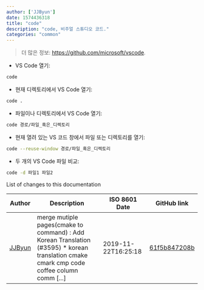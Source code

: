 ```yaml
---
author: ['JJByun']
date: 1574436318
title: "code"
description: "code, 비주얼 스튜디오 코드."
categories: "common"
---
```

> 더 많은 정보: <https://github.com/microsoft/vscode>.

- VS Code 열기:

```bash
code
```

- 현재 디렉토리에서 VS Code 열기:

```bash
code .
```

- 파일이나 디렉토리에서 VS Code 열기:

```bash
code 경로/파일_혹은_디렉토리
```

- 현재 열려 있는 VS 코드 창에서 파일 또는 디렉토리를 열기:

```bash
code --reuse-window 경로/파일_혹은_디렉토리
```

- 두 개의 VS Code 파일 비교:

```bash
code -d 파일1 파일2
```
List of changes to this documentation


Author | Description | ISO 8601 Date | GitHub link
------|-----|-----|-----
[JJByun](mailto:jd0909@naver.com) | merge mutiple pages(cmake to command) : Add Korean Translation (#3595) * korean translation cmake cmark cmp code coffee column comm [...] | 2019-11-22T16:25:18 | [61f5b847208b](https://github.com/tldr-pages/tldr/commit/61f5b847208bf1994b04849aaa5d16948f1716b5)

